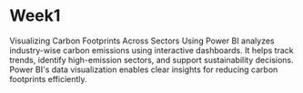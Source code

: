# Week1
Visualizing Carbon Footprints Across Sectors Using Power BI analyzes industry-wise carbon emissions using interactive dashboards. It helps track trends, identify high-emission sectors, and support sustainability decisions. Power BI's data visualization enables clear insights for reducing carbon footprints efficiently.
